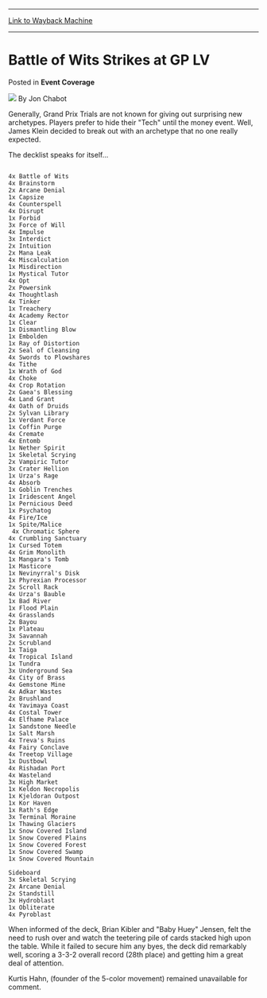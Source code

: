 
---
[Link to Wayback Machine](https://web.archive.org/web/20211128000250/https://magic.wizards.com/en/articles/archive/event-coverage/battle-wits-strikes-gp-lv-2000-01-01)

[_metadata_:author]:- "Jon Chabot"
[_metadata_:description]:- "Generally, Grand Prix Trials are not known for giving out surprising new archetypes. Players prefer to hide their `Tech` until the money event. Well, James Klein decided to break out with an archetype that no one really expected. The decklist speaks for itself..."
[_metadata_:generator]:- "Drupal 7 (http://drupal.org)"
[_metadata_:node]:- "839461"
[_metadata_:publish_date]:- "2000-01-01"
[_metadata_:source]:- "div-main-content"
[_metadata_:title]:- "Battle of Wits Strikes at GP LV"
[_metadata_:wayback_capture_timestamp]:- "2021-11-28 00:02:50"
[_metadata_:wayback_raw_url]:- "https://web.archive.org/web/20211128000250id_/https://magic.wizards.com/en/articles/archive/event-coverage/battle-wits-strikes-gp-lv-2000-01-01"
[_metadata_:wayback_url]:- "https://magic.wizards.com/en/articles/archive/event-coverage/battle-wits-strikes-gp-lv-2000-01-01"
---


Battle of Wits Strikes at GP LV
===============================



 Posted in **Event Coverage**







![](https://media.magic.wizards.com/styles/auth_small/public/generic-avatar-150_508.png)
By Jon Chabot











Generally, Grand Prix Trials are not known for giving out surprising new archetypes. Players prefer to hide their "Tech" until the money event. Well, James Klein decided to break out with an archetype that no one really expected. 


The decklist speaks for itself...



```

4x Battle of Wits
4x Brainstorm
2x Arcane Denial
1x Capsize
4x Counterspell
4x Disrupt
1x Forbid
3x Force of Will
4x Impulse
3x Interdict
2x Intuition
2x Mana Leak
4x Miscalculation
1x Misdirection
1x Mystical Tutor
4x Opt
2x Powersink
4x Thoughtlash
4x Tinker
1x Treachery
4x Academy Rector
1x Clear
1x Dismantling Blow
1x Embolden
1x Ray of Distortion
2x Seal of Cleansing
4x Swords to Plowshares
4x Tithe
1x Wrath of God
4x Choke
4x Crop Rotation
2x Gaea's Blessing
4x Land Grant 
4x Oath of Druids
2x Sylvan Library
1x Verdant Force
1x Coffin Purge
4x Cremate
4x Entomb
1x Nether Spirit
1x Skeletal Scrying
2x Vampiric Tutor
3x Crater Hellion
1x Urza's Rage
4x Absorb
1x Goblin Trenches
1x Iridescent Angel
1x Pernicious Deed
1x Psychatog
4x Fire/Ice
1x Spite/Malice
 4x Chromatic Sphere
4x Crumbling Sanctuary
1x Cursed Totem
4x Grim Monolith
1x Mangara's Tomb
1x Masticore
1x Nevinyrral's Disk
1x Phyrexian Processor
2x Scroll Rack
4x Urza's Bauble
1x Bad River
1x Flood Plain
4x Grasslands
2x Bayou
1x Plateau 
3x Savannah
2x Scrubland
1x Taiga
4x Tropical Island
1x Tundra
3x Underground Sea
4x City of Brass
4x Gemstone Mine
4x Adkar Wastes
2x Brushland
4x Yavimaya Coast
4x Costal Tower
4x Elfhame Palace
1x Sandstone Needle
1x Salt Marsh
4x Treva's Ruins
4x Fairy Conclave
4x Treetop Village
1x Dustbowl
4x Rishadan Port
4x Wasteland
3x High Market
1x Keldon Necropolis
1x Kjeldoran Outpost
1x Kor Haven
1x Rath's Edge
3x Terminal Moraine
1x Thawing Glaciers
1x Snow Covered Island
1x Snow Covered Plains
1x Snow Covered Forest
1x Snow Covered Swamp
1x Snow Covered Mountain

Sideboard
3x Skeletal Scrying
2x Arcane Denial
2x Standstill
3x Hydroblast
1x Obliterate
4x Pyroblast

```

When informed of the deck, Brian Kibler and "Baby Huey" Jensen, felt the need to rush over and watch the teetering pile of cards stacked high upon the table. While it failed to secure him any byes, the deck did remarkably well, scoring a 3-3-2 overall record (28th place) and getting him a great deal of attention. 


Kurtis Hahn, (founder of the 5-color movement) remained unavailable for comment. 







